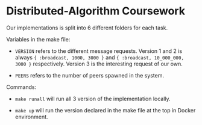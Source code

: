 # Distributed-Algorithm Coursework

Our implementations is split into 6 different folders for each task.

Variables in the make file:
- `VERSION` refers to the different message requests. Version 1 and 2 is always `{ :broadcast, 1000, 3000 }` and `{ :broadcast, 10_000_000, 3000 }` respectively. Version 3 is the interesting request of our own.

- `PEERS` refers to the number of peers spawned in the system.

Commands:
- `make runall` will run all 3 version of the implementation locally.

- `make up` will run the version declared in the make file at the top in Docker environment.
